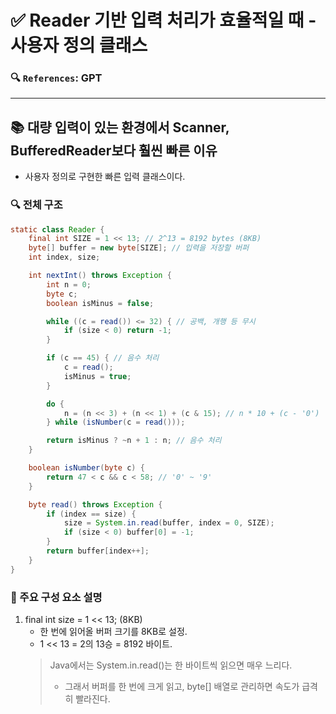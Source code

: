 # ✅ Reader 기반 입력 처리가 효율적일 때 - 사용자 정의 클래스
### 🔍 `References`: GPT

---

## 📚 대량 입력이 있는 환경에서 Scanner, BufferedReader보다 훨씬 빠른 이유
- 사용자 정의로 구현한 빠른 입력 클래스이다.

### 🔍 전체 구조
```java
static class Reader {
    final int SIZE = 1 << 13; // 2^13 = 8192 bytes (8KB)
    byte[] buffer = new byte[SIZE]; // 입력을 저장할 버퍼
    int index, size;

    int nextInt() throws Exception {
        int n = 0;
        byte c;
        boolean isMinus = false;

        while ((c = read()) <= 32) { // 공백, 개행 등 무시
            if (size < 0) return -1;
        }

        if (c == 45) { // 음수 처리
            c = read();
            isMinus = true;
        }

        do {
            n = (n << 3) + (n << 1) + (c & 15); // n * 10 + (c - '0')
        } while (isNumber(c = read()));

        return isMinus ? ~n + 1 : n; // 음수 처리
    }

    boolean isNumber(byte c) {
        return 47 < c && c < 58; // '0' ~ '9'
    }

    byte read() throws Exception {
        if (index == size) {
            size = System.in.read(buffer, index = 0, SIZE);
            if (size < 0) buffer[0] = -1;
        }
        return buffer[index++];
    }
}

```

### 🧠 주요 구성 요소 설명
1. final int size = 1 << 13; (8KB)
    - 한 번에 읽어올 버퍼 크기를 8KB로 설정.
    - 1 << 13 = 2의 13승 = 8192 바이트.
    > Java에서는 System.in.read()는 한 바이트씩 읽으면 매우 느리다.
    > - 그래서 버퍼를 한 번에 크게 읽고, byte[] 배열로 관리하면 속도가 급격히 빨라진다.